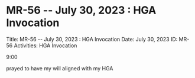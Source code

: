 # MR-56 -- July 30, 2023 : HGA Invocation

Title: MR-56 -- July 30, 2023 : HGA Invocation
Date: July 30, 2023
ID: MR-56
Activities: HGA Invocation

9:00

prayed to have my will aligned with my HGA